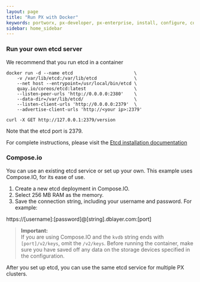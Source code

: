 ```yaml
---
layout: page
title: "Run PX with Docker"
keywords: portworx, px-developer, px-enterprise, install, configure, container, storage, add nodes
sidebar: home_sidebar
---
```


### Run your own etcd server

We recommend that you run etcd in a container

```
docker run -d --name etcd 						\
	-v /var/lib/etcd:/var/lib/etcd				\
	--net host --entrypoint=/usr/local/bin/etcd \
	quay.io/coreos/etcd:latest 					\
	--listen-peer-urls 'http://0.0.0.0:2380' 	\
	--data-dir=/var/lib/etcd/					\
	--listen-client-urls 'http://0.0.0.0:2379'  \
	--advertise-client-urls 'http://<your ip>:2379'

curl -X GET http://127.0.0.1:2379/version
```

Note that the etcd port is 2379.

For complete instructions, please visit the [Etcd installation documentation](https://coreos.com/etcd/docs/latest/v2/docker_guide.html)

### Compose.io
You can use an existing etcd service or set up your own. This example uses Compose.IO, for its ease of use.

1. Create a new etcd deployment in Compose.IO.
2. Select 256 MB RAM as the memory.
3. Save the connection string, including your username and password. For example:

 https://[username]:[password]@[string].dblayer.com:[port]

 >**Important:**<br/>If you are using Compose.IO and the `kvdb` string ends with `[port]/v2/keys`, omit the `/v2/keys`. Before running the container, make sure you have saved off any data on the storage devices specified in the configuration.

After you set up etcd, you can use the same etcd service for multiple PX clusters.
